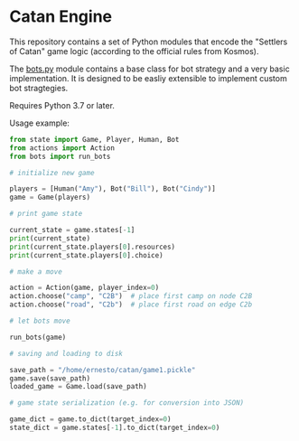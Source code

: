 # Catan Engine

This repository contains a set of Python modules that encode the "Settlers of Catan" game logic (according to the official rules from Kosmos).

The [bots.py](bots.py) module contains a base class for bot strategy and a very basic implementation. It is designed to be easliy extensible to implement custom bot stragtegies.

Requires Python 3.7 or later.

Usage example:

```python
from state import Game, Player, Human, Bot
from actions import Action
from bots import run_bots

# initialize new game

players = [Human("Amy"), Bot("Bill"), Bot("Cindy")]
game = Game(players)

# print game state

current_state = game.states[-1]
print(current_state)
print(current_state.players[0].resources)
print(current_state.players[0].choice)

# make a move

action = Action(game, player_index=0)
action.choose("camp", "C2B")  # place first camp on node C2B
action.choose("road", "C2b")  # place first road on edge C2b

# let bots move

run_bots(game)

# saving and loading to disk

save_path = "/home/ernesto/catan/game1.pickle"
game.save(save_path)
loaded_game = Game.load(save_path)

# game state serialization (e.g. for conversion into JSON)

game_dict = game.to_dict(target_index=0)
state_dict = game.states[-1].to_dict(target_index=0)
```
